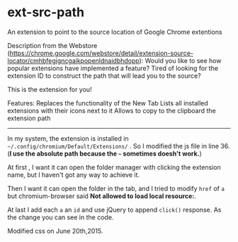 ext-src-path
============

An extension to point to the source location of Google Chrome extentions

Description from the Webstore (https://chrome.google.com/webstore/detail/extension-source-locator/cmhbfegjgncgaikpopenldnaidbhdopp):
Would you like to see how popular extensions have implemented a feature? Tired of looking for the extension ID to construct the path that will lead you to the source?

This is the extension for you!

Features:
Replaces the functionality of the New Tab
Lists all installed extensions with their icons next to it
Allows to copy to the clipboard the extension path

---

In my system, the extension is installed in `~/.config/chromium/Default/Extensions/` . So I modified the js file in line 36.(**I use the absolute path because the `~` sometimes doesh't work.**)

At first , I want it can open the folder manager with clicking the extension name, but I haven't got any way to achieve it.

Then I want it can open the folder in the tab, and I tried to modify `href` of `a` but chromium-browser said **Not allowed to load local resource:**.

At last I add each `a` an `id` and use jQuery to append `click()` response. As the change you can see in the code.

Modified css on June 20th,2015.
